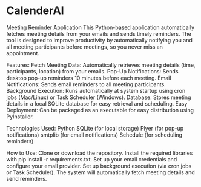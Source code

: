 # CalenderAI
Meeting Reminder Application
This Python-based application automatically fetches meeting details from your emails and sends timely reminders. The tool is designed to improve productivity by automatically notifying you and all meeting participants before meetings, so you never miss an appointment.

Features:
Fetch Meeting Data: Automatically retrieves meeting details (time, participants, location) from your emails.
Pop-Up Notifications: Sends desktop pop-up reminders 10 minutes before each meeting.
Email Notifications: Sends email reminders to all meeting participants.
Background Execution: Runs automatically at system startup using cron jobs (Mac/Linux) or Task Scheduler (Windows).
Database: Stores meeting details in a local SQLite database for easy retrieval and scheduling.
Easy Deployment: Can be packaged as an executable for easy distribution using PyInstaller.

Technologies Used:
Python
SQLite (for local storage)
Plyer (for pop-up notifications)
smtplib (for email notifications)
Schedule (for scheduling reminders)

How to Use:
Clone or download the repository.
Install the required libraries with pip install -r requirements.txt.
Set up your email credentials and configure your email provider.
Set up background execution (via cron jobs or Task Scheduler).
The system will automatically fetch meeting details and send reminders.
